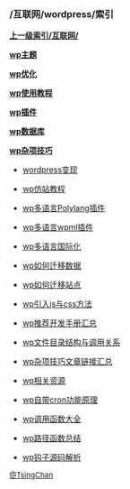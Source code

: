 ### /互联网/wordpress/索引


**[上一级索引/互联网/](/互联网/)**

**[wp主题](/互联网/wordpress/wp主题/)**

**[wp优化](/互联网/wordpress/wp优化/)**

**[wp使用教程](/互联网/wordpress/wp使用教程/)**

**[wp插件](/互联网/wordpress/wp插件/)**

**[wp数据库](/互联网/wordpress/wp数据库/)**

**[wp杂项技巧](/互联网/wordpress/wp杂项技巧/)**

- [wordpress变现](/互联网/wordpress/wordpress变现)

- [wp仿站教程](/互联网/wordpress/wp仿站教程)

- [wp多语言Polylang插件](/互联网/wordpress/wp多语言Polylang插件)

- [wp多语言wpml插件](/互联网/wordpress/wp多语言wpml插件)

- [wp多语言国际化](/互联网/wordpress/wp多语言国际化)

- [wp如何迁移数据](/互联网/wordpress/wp如何迁移数据)

- [wp如何迁移站点](/互联网/wordpress/wp如何迁移站点)

- [wp引入js与css方法](/互联网/wordpress/wp引入js与css方法)

- [wp推荐开发手册汇总](/互联网/wordpress/wp推荐开发手册汇总)

- [wp文件目录结构与调用关系](/互联网/wordpress/wp文件目录结构与调用关系)

- [wp杂项技巧文章链接汇总](/互联网/wordpress/wp杂项技巧文章链接汇总)

- [wp相关资源](/互联网/wordpress/wp相关资源)

- [wp自带cron功能原理](/互联网/wordpress/wp自带cron功能原理)

- [wp调用函数大全](/互联网/wordpress/wp调用函数大全)

- [wp路径函数总结](/互联网/wordpress/wp路径函数总结)

- [wp钩子源码解析](/互联网/wordpress/wp钩子源码解析)


<font size=2 color='grey'> [@TsingChan](https://github.com/tsingchan) </font>

